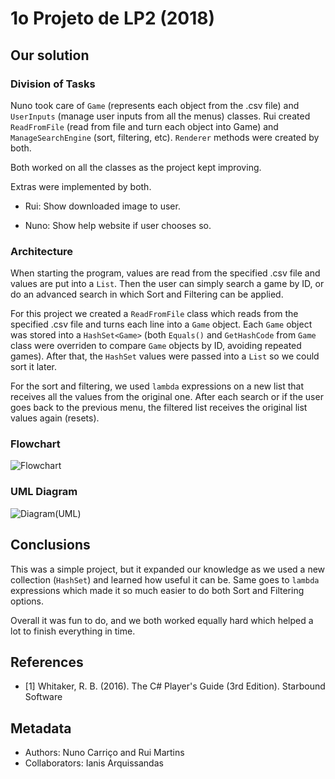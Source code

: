 ﻿# 1o Projeto de LP2 (2018)

## Our solution

### Division of Tasks

Nuno took care of `Game` (represents each object from the .csv file) and `UserInputs` (manage user inputs from all the menus) classes.
Rui created `ReadFromFile` (read from file and turn each object into Game) and `ManageSearchEngine` (sort, filtering, etc).
`Renderer` methods were created by both.

Both worked on all the classes as the project kept improving.

Extras were implemented by both.
* Rui: Show downloaded image to user.

* Nuno: Show help website if user chooses so.

### Architecture

When starting the program, values are read from the specified .csv file and values are put into a `List`.
Then the user can simply search a game by ID, or do an advanced search in which Sort and Filtering can be applied.

For this project we created a `ReadFromFile` class which reads from the specified .csv file and turns each line into a `Game` object.
Each `Game` object was stored into a `HashSet<Game>` (both `Equals()` and `GetHashCode` from `Game` class were overriden to compare `Game` objects by ID, avoiding repeated games).
After that, the `HashSet` values were passed into a `List` so we could sort it later.

For the sort and filtering, we used `lambda` expressions on a new list that receives all the values from the original one.
After each search or if the user goes back to the previous menu, the filtered list receives the original list values again (resets).

### Flowchart

![Flowchart](https://gitlab.com/rui-martins/lp2p1/uploads/39b8a56be11c03c6e57e18a694bb8402/LP2_P1_Flowchart.png)

### UML Diagram

![Diagram(UML)](https://gitlab.com/rui-martins/lp2p1/uploads/b1122a7706e2e3a4b1b1266b507dead5/LP2_P1_UML.png)

## Conclusions

This was a simple project, but it expanded our knowledge as we used a new collection (`HashSet`) and learned how useful it can be.
Same goes to `lambda` expressions which made it so much easier to do both Sort and Filtering options.

Overall it was fun to do, and we both worked equally hard which helped a lot to finish everything in time.

## References

* <a name="ref1">\[1\]</a> Whitaker, R. B. (2016). The C# Player's Guide (3rd Edition). Starbound Software

## Metadata

* Authors: Nuno Carriço and Rui Martins
* Collaborators: Ianis Arquissandas